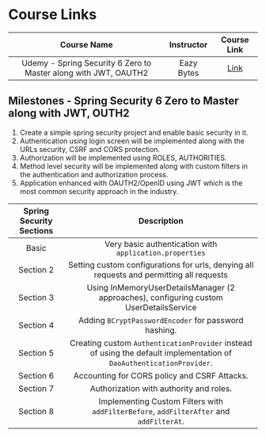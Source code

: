 # Course Links

|                           Course Name                           | Instructor |                             Course Link                              |
| :-------------------------------------------------------------: | :--------: | :------------------------------------------------------------------: |
| Udemy - Spring Security 6 Zero to Master along with JWT, OAUTH2 | Eazy Bytes | [Link](https://www.udemy.com/course/spring-security-zero-to-master/) |

## Milestones - Spring Security 6 Zero to Master along with JWT, OUTH2

1. Create a simple spring security project and enable basic security in it.
2. Authentication using login screen will be implemented along with the URLs security, CSRF and CORS protection.
3. Authorization will be implemented using ROLES, AUTHORITIES.
4. Method level security will be implemented along with custom filters in the authentication and authorization process.
5. Application enhanced with OAUTH2/OpenID using JWT which is the most common security approach in the industry.

|Spring Security Sections|Description|
|:-:|:-:|
|Basic|Very basic authentication with `application.properties`|
|Section 2|Setting custom configurations for urls, denying all requests and permitting all requests|
|Section 3|Using InMemoryUserDetailsManager (2 approaches), configuring custom UserDetailsService|
|Section 4|Adding `BCryptPasswordEncoder` for password hashing.|
|Section 5|Creating custom `AuthenticationProvider` instead of using the default implementation of `DaoAuthenticationProvider`.|
|Section 6|Accounting for CORS policy and CSRF Attacks.|
|Section 7|Authorization with authority and roles.|
|Section 8|Implementing Custom Filters with `addFilterBefore`, `addFilterAfter` and `addFilterAt`.|